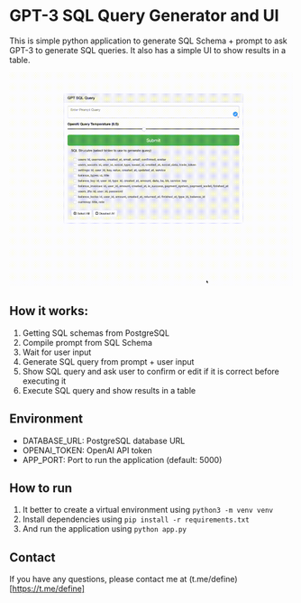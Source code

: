 # GPT-3 SQL Query Generator and UI

This is simple python application to generate SQL Schema + prompt to ask GPT-3 to generate SQL queries.
It also has a simple UI to show results in a table.

![](https://github.com/Hormold/gpt-sql-box/blob/master/docs/demo.gif?raw=true)


## How it works:
1. Getting SQL schemas from PostgreSQL
2. Compile prompt from SQL Schema
3. Wait for user input
4. Generate SQL query from prompt + user input
5. Show SQL query and ask user to confirm or edit if it is correct before executing it
6. Execute SQL query and show results in a table

## Environment
- DATABASE_URL: PostgreSQL database URL
- OPENAI_TOKEN: OpenAI API token
- APP_PORT: Port to run the application (default: 5000)

## How to run
1. It better to create a virtual environment using `python3 -m venv venv`
2. Install dependencies using `pip install -r requirements.txt`
3. And run the application using `python app.py`

## Contact 
If you have any questions, please contact me at (t.me/define)[https://t.me/define]